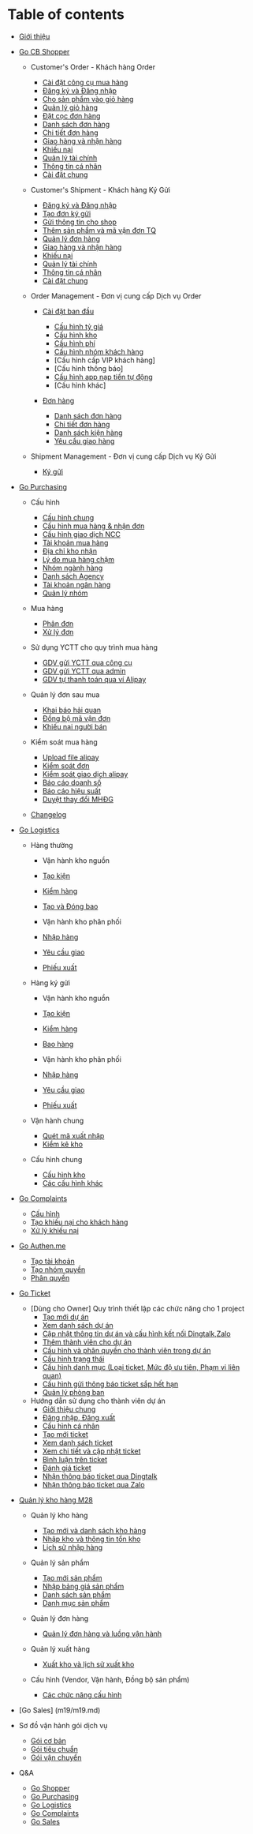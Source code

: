 # Table of contents

* [Giới thiệu](README.md)
* [Go CB Shopper](m2/README.md)
  * Customer's Order - Khách hàng Order
    * [Cài đặt công cụ mua hàng](m1/Congcudathang.md)
    * [Đăng ký và Đăng nhập](m1/Loginlogout.md)
    * [Cho sản phẩm vào giỏ hàng](m1/giohang.md)
    * [Quản lý giỏ hàng](m1/quanlygiohang.md)
    * [Đặt cọc đơn hàng](m1/datcoc.md)
    * [Danh sách đơn hàng](m1/Danhsachdonhang.md)
    * [Chi tiết đơn hàng](m1/Chitietdonhang.md)
    * [Giao hàng và nhận hàng](m1/giaohangvanhanhang.md)
    * [Khiếu nại](m1/khieunaidonthuong.md)
    * [Quản lý tài chính](m1/quanlytaichinh.md)
    * [Thông tin cá nhân](m1/thongtincanhan.md)
    * [Cài đặt chung](m1/caidatchung.md)

  * Customer's Shipment - Khách hàng Ký Gửi
    * [Đăng ký và Đăng nhập](m1/Loginlogout.md)
    * [Tạo đơn ký gửi](m1/taodonkygui.md)
    * [Gửi thông tin cho shop](m1/guithongtinchoshop.md)
    * [Thêm sản phẩm và mã vận đơn TQ ](m1/updatemvd.md)
    * [Quản lý đơn hàng ](m1/quanlydonkygui.md)
    * [Giao hàng và nhận hàng](m1/giaohangvanhanhang.md)
    * [Khiếu nại](m1/khieunaikygui.md)
    * [Quản lý tài chính](m1/quanlytaichinh.md)
    * [Thông tin cá nhân](m1/thongtincanhan.md)
    * [Cài đặt chung](m1/caidatchung.md)
   
  * Order Management - Đơn vị cung cấp Dịch vụ Order
    * [Cài đặt ban đầu](m2/caidatbandau.md)
    
      * [Cấu hình tỷ giá](m2/caidat/setuptygia.md)
      * [Cấu hình kho](m2/caidat/setupkho.md)
      * [Cấu hình phí](m2/caidat/setupfee.md)
      * [Cấu hình nhóm khách hàng](m2/setupgroup.md)
      * [Cấu hình cấp VIP khách hàng]
      * [Cấu hình thông báo]
      * [Cấu hình app nạp tiền tự động](m2/appnaptien.md)
      * [Cấu hình khác]
      
    * [Đơn hàng](m2/quanlydonhang/donhang.md)
       * [Danh sách đơn hàng](m2/quanlydonhang/dsdonhang.md)
       * [Chi tiết đơn hàng](m2/quanlydonhang/chitietdon.md)
       * [Danh sách kiện hàng](m2/dskienhang.md)
       * [Yêu cầu giao hàng](m2/ycghang.md)
    
  * Shipment Management - Đơn vị cung cấp Dịch vụ Ký Gửi
    * [Ký gửi](m2/quanlydonkygui2.md)
  
* [Go Purchasing](m5/README.md) 
  * Cấu hình 
    * [Cấu hình chung](m5/Cauhinhchung.md)
    * [Cấu hình mua hàng & nhận đơn](m5/CHMuahangnhandon.md)
    * [Cấu hình giao dịch NCC](m5/CHGiaodichNCC.md)
    * [Tài khoản mua hàng](m5/TKmuahang.md)
    * [Địa chỉ kho nhận](m5/diachikhonhan.md)
    * [Lý do mua hàng chậm](m5/lydomuacham.md)
    * [Nhóm ngành hàng](m5/nhomnganh.md)
    * [Danh sách Agency](m5/dsagency.md)
    * [Tài khoản ngân hàng](m5/tknganhang.md)
    * [Quản lý nhóm](m5/quanlynhom.md)
   
  * Mua hàng
    * [Phân đơn](m5/phandon.md)
    * [Xử lý đơn](m5/xulydon.md)
  
  * Sử dụng YCTT cho quy trình mua hàng
    * [GDV gửi YCTT qua công cụ](m5/YCTTcongcu.md)
    * [GDV gửi YCTT qua admin](m5/YCTTadmin.md)
    * [GDV tự thanh toán qua ví Alipay](m5/GDVtuthanhtoan.md)
   
  * Quản lý đơn sau mua
    * [Khai báo hải quan](m5/thongtinhaiquan.md)
    * [Đồng bộ mã vận đơn](m5/dongbomavandon.md)
    * [Khiếu nại người bán](m5/khieunainguoiban.md)
   
  * Kiểm soát mua hàng
    * [Upload file alipay](m5/UpfileAlipay.md)
    * [Kiểm soát đơn](m5/kiemsoatdon.md)
    * [Kiểm soát giao dịch alipay](m5/giaodichAlipay.md)
    * [Báo cáo doanh số](m5/baocaodoanhso.md)
    * [Báo cáo hiệu suất](m5/baocaohieusuat.md)
    * [Duyệt thay đổi MHĐG](m5/duyetthaydoiMHDG.md)
    
  * [Changelog](m5/change-logs.md)
  
* [Go Logistics](m6/README.md)
  * Hàng thường
    * Vận hành kho nguồn
     * [Tạo kiện](m6/m6_taokien.md)
     * [Kiểm hàng](m6/m6_kiemhang.md)
     * [Tạo và Đóng bao](m6/m6_dongbao.md)

    * Vận hành kho phân phối
     * [Nhập hàng](m6/nhapkho.md)
     * [Yêu cầu giao](m6/m6_yeucaugiao.md)
     * [Phiếu xuất](m6/m6_phieuxuat.md)
      
  * Hàng ký gửi
    * Vận hành kho nguồn
     * [Tạo kiện](m6/KG-taokien.md)
     * [Kiểm hàng](m6/KG-kiemhang.md)
     * [Bao hàng](m6/KG-taobao-xuatbao.md)
     
    * Vận hành kho phân phối
     * [Nhập hàng](m6/nhapkho.md)
     * [Yêu cầu giao](m6/m6_yeucaugiao.md)
     * [Phiếu xuất](m6/m6_phieuxuat.md)
    
  * Vận hành chung
    * [Quét mã xuất nhập](m6/m6_quetmaxuatnhap.md)
    * [Kiểm kê kho](m6/m6_kiemkekho.md)

  * Cấu hình chung
    * [Cấu hình kho](m6/m6_cauhinhkho.md)
    * [Các cấu hình khác](m6/m6_cauhinhkhac.md)
    
        
* [Go Complaints](m3/README.md)
  * [Cấu hình](m3/Cauhinhhethong.md)
  * [Tạo khiếu nại cho khách hàng](m3/Taokhieunai.md)
  * [Xử lý khiếu nại](m3/Xulykhieunai.md)
* [Go Authen.me](m10/README.md)
  * [Tạo tài khoản](m10/taotaikhoan.md)
  * [Tạo nhóm quyền](m10/taonhomquyen.md)
  * [Phân quyền](m10/phanquyen.md)

* [Go Ticket](m27/README.md)
  * [Dùng cho Owner] Quy trình thiết lập các chức năng cho 1 project
    * [Tạo mới dự án](m27/create_project.md)
    * [Xem danh sách dự án](m27/list_project.md)
    * [Cập nhật thông tin dự án và cấu hình kết nối Dingtalk,Zalo](m27/update_project.md)
    * [Thêm thành viên cho dự án](m27/add_member.md)
    * [Cấu hình và phân quyền cho thành viên trong dự án ](m27/phanquyen.md)
    * [Cấu hình trạng thái](m27/config_status.md)
    * [Cấu hình danh mục (Loại ticket, Mức độ ưu tiên, Phạm vi liên quan)](m27/config_category.md)
    * [Cấu hình gửi thông báo ticket sắp hết hạn](m27/config_notification.md)
    * [Quản lý phòng ban](m27/cauhinhphongban.md)
  * Hướng dẫn sử dụng cho thành viên dự án
    * [Giới thiệu chung](m27/gioithieuchung.md)
    * [Đăng nhập, Đăng xuất](m27/login_logout.md)
    * [Cấu hình cá nhân](m27/account_config.md)
    * [Tạo mới ticket](m27/create_ticket.md)   
    * [Xem danh sách ticket](m27/list_ticket.md)  
    * [Xem chi tiết và cập nhật ticket](m27/update_ticket.md) 
    * [Bình luận trên ticket](m27/comment_ticket.md)
    * [Đánh giá ticket](m27/Rate_ticket.md)
    * [Nhận thông báo ticket qua Dingtalk](m27/notification_ticket.md)
    * [Nhận thông báo ticket qua Zalo](m27/zalo_ticket.md)
      
* [Quản lý kho hàng M28](m28/README.md)

  * Quản lý kho hàng
     * [Tạo mới và danh sách kho hàng](m28/stock_config.md)
     * [Nhập kho và thông tin tồn kho](m28/import_stock.md)
     * [Lịch sử nhập hàng](m28/stock_history.md)
  
  * Quản lý sản phẩm
     * [Tạo mới sản phẩm](m28/product_config.md)
     * [Nhập bảng giá sản phẩm](m28/category_product.md)
     * [Danh sách sản phẩm](m28/product_list.md)
     * [Danh mục sản phẩm](m28/product_list.md)

   * Quản lý đơn hàng
     * [Quản lý đơn hàng và luồng vận hành](m28/order_create.md)
   * Quản lý xuất hàng
     * [Xuất kho và lịch sử xuất kho](m28/xuatkho.md)

  * Cấu hình (Vendor, Vận hành, Đồng bộ sản phẩm)
    * [Các chức năng cấu hình](m28/setting.md)
    
* [Go Sales] (m19/m19.md)
* Sơ đồ vận hành gói dịch vụ
  * [Gói cơ bản](services/standard.md)
  * [Gói tiêu chuẩn](services/standard.md)
  * [Gói vận chuyển](services/standard.md)
* Q&A
  * [Go Shopper](QA/go_shopper.md)
  * [Go Purchasing](QA/go_shopper.md)
  * [Go Logistics](QA/go_shopper.md)
  * [Go Complaints](QA/go_shopper.md)
  * [Go Sales](QA/go_shopper.md)



